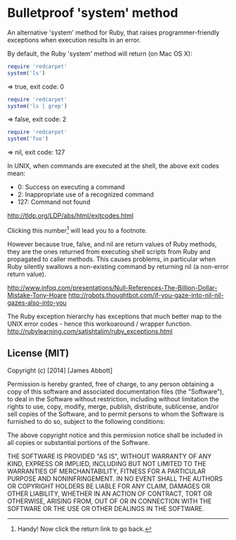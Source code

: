 # Bulletproof 'system' method

An alternative 'system' method for Ruby, that raises programmer-friendly exceptions
when execution results in an error.

By default, the Ruby 'system' method will return (on Mac OS X):

```ruby
require 'redcarpet'
system('ls')
```
=> true, exit code: 0

```ruby
require 'redcarpet'
system('ls | grep')
```
=> false, exit code: 2

```ruby
require 'redcarpet'
system('foo')
```
=> nil, exit code: 127

In UNIX, when commands are executed at the shell, the above exit codes mean:

- 0:   Success on executing a command
- 2:   Inappropriate use of a recognized command
- 127: Command not found

http://tldp.org/LDP/abs/html/exitcodes.html

Clicking this number[^fn-sample_footnote] will lead you to a footnote.

However because true, false, and nil are return values of Ruby methods, they are
the ones returned from executing shell scripts from Ruby and propagated to caller
methods. This causes problems, in particular when Ruby silently swallows a non-existing
command by returning nil (a non-error return value).

http://www.infoq.com/presentations/Null-References-The-Billion-Dollar-Mistake-Tony-Hoare
http://robots.thoughtbot.com/if-you-gaze-into-nil-nil-gazes-also-into-you

The Ruby exception hierarchy has exceptions that much better map to the UNIX
error codes - hence this workoaround / wrapper function.
http://rubylearning.com/satishtalim/ruby_exceptions.html


[^fn-sample_footnote]: Handy! Now click the return link to go back.


## License (MIT)

Copyright (c) [2014] [James Abbott]

Permission is hereby granted, free of charge, to any person obtaining a copy
of this software and associated documentation files (the "Software"), to deal
in the Software without restriction, including without limitation the rights
to use, copy, modify, merge, publish, distribute, sublicense, and/or sell
copies of the Software, and to permit persons to whom the Software is
furnished to do so, subject to the following conditions:

The above copyright notice and this permission notice shall be included in all
copies or substantial portions of the Software.

THE SOFTWARE IS PROVIDED "AS IS", WITHOUT WARRANTY OF ANY KIND, EXPRESS OR
IMPLIED, INCLUDING BUT NOT LIMITED TO THE WARRANTIES OF MERCHANTABILITY,
FITNESS FOR A PARTICULAR PURPOSE AND NONINFRINGEMENT. IN NO EVENT SHALL THE
AUTHORS OR COPYRIGHT HOLDERS BE LIABLE FOR ANY CLAIM, DAMAGES OR OTHER
LIABILITY, WHETHER IN AN ACTION OF CONTRACT, TORT OR OTHERWISE, ARISING FROM,
OUT OF OR IN CONNECTION WITH THE SOFTWARE OR THE USE OR OTHER DEALINGS IN THE
SOFTWARE.
